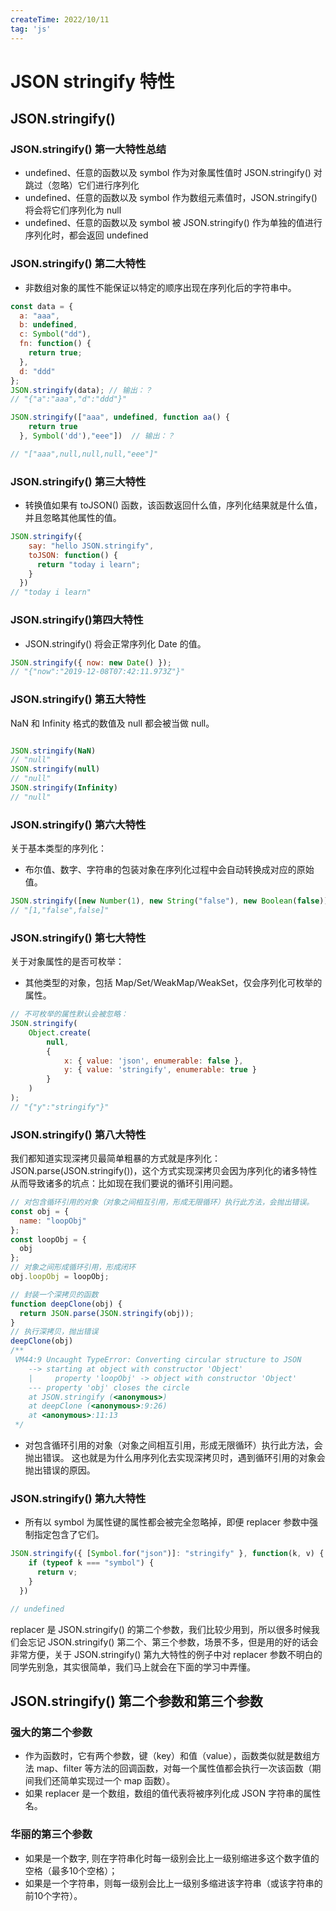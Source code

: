 ```yaml
---
createTime: 2022/10/11
tag: 'js'
---
```

# JSON stringify 特性

## JSON.stringify()

### JSON.stringify() 第一大特性总结

* undefined、任意的函数以及 symbol 作为对象属性值时 JSON.stringify() 对跳过（忽略）它们进行序列化
* undefined、任意的函数以及 symbol 作为数组元素值时，JSON.stringify() 将会将它们序列化为 null
* undefined、任意的函数以及 symbol 被 JSON.stringify() 作为单独的值进行序列化时，都会返回 undefined

### JSON.stringify() 第二大特性

* 非数组对象的属性不能保证以特定的顺序出现在序列化后的字符串中。

```javascript
const data = {
  a: "aaa",
  b: undefined,
  c: Symbol("dd"),
  fn: function() {
    return true;
  },
  d: "ddd"
};
JSON.stringify(data); // 输出：？
// "{"a":"aaa","d":"ddd"}"

JSON.stringify(["aaa", undefined, function aa() {
    return true
  }, Symbol('dd'),"eee"])  // 输出：？

// "["aaa",null,null,null,"eee"]"

```

### JSON.stringify() 第三大特性

* 转换值如果有 toJSON() 函数，该函数返回什么值，序列化结果就是什么值，并且忽略其他属性的值。

```javascript
JSON.stringify({
    say: "hello JSON.stringify",
    toJSON: function() {
      return "today i learn";
    }
  })
// "today i learn"

```

### JSON.stringify()第四大特性

* JSON.stringify() 将会正常序列化 Date 的值。

```javascript
JSON.stringify({ now: new Date() });
// "{"now":"2019-12-08T07:42:11.973Z"}"
```

### JSON.stringify() 第五大特性

NaN 和 Infinity 格式的数值及 null 都会被当做 null。

```javascript

JSON.stringify(NaN)
// "null"
JSON.stringify(null)
// "null"
JSON.stringify(Infinity)
// "null"
```

### JSON.stringify() 第六大特性

关于基本类型的序列化：

* 布尔值、数字、字符串的包装对象在序列化过程中会自动转换成对应的原始值。

```javascript
JSON.stringify([new Number(1), new String("false"), new Boolean(false)]);
// "[1,"false",false]"
```

### JSON.stringify() 第七大特性

关于对象属性的是否可枚举：

* 其他类型的对象，包括 Map/Set/WeakMap/WeakSet，仅会序列化可枚举的属性。

```javascript
// 不可枚举的属性默认会被忽略：
JSON.stringify(
    Object.create(
        null,
        {
            x: { value: 'json', enumerable: false },
            y: { value: 'stringify', enumerable: true }
        }
    )
);
// "{"y":"stringify"}"

```

### JSON.stringify() 第八大特性

我们都知道实现深拷贝最简单粗暴的方式就是序列化：JSON.parse(JSON.stringify())，这个方式实现深拷贝会因为序列化的诸多特性从而导致诸多的坑点：比如现在我们要说的循环引用问题。

```javascript
// 对包含循环引用的对象（对象之间相互引用，形成无限循环）执行此方法，会抛出错误。
const obj = {
  name: "loopObj"
};
const loopObj = {
  obj
};
// 对象之间形成循环引用，形成闭环
obj.loopObj = loopObj;

// 封装一个深拷贝的函数
function deepClone(obj) {
  return JSON.parse(JSON.stringify(obj));
}
// 执行深拷贝，抛出错误
deepClone(obj)
/**
 VM44:9 Uncaught TypeError: Converting circular structure to JSON
    --> starting at object with constructor 'Object'
    |     property 'loopObj' -> object with constructor 'Object'
    --- property 'obj' closes the circle
    at JSON.stringify (<anonymous>)
    at deepClone (<anonymous>:9:26)
    at <anonymous>:11:13
 */
```

* 对包含循环引用的对象（对象之间相互引用，形成无限循环）执行此方法，会抛出错误。
这也就是为什么用序列化去实现深拷贝时，遇到循环引用的对象会抛出错误的原因。

### JSON.stringify() 第九大特性

* 所有以 symbol 为属性键的属性都会被完全忽略掉，即便 replacer 参数中强制指定包含了它们。

```javascript
JSON.stringify({ [Symbol.for("json")]: "stringify" }, function(k, v) {
    if (typeof k === "symbol") {
      return v;
    }
  })

// undefined
```

replacer 是 JSON.stringify() 的第二个参数，我们比较少用到，所以很多时候我们会忘记 JSON.stringify() 第二个、第三个参数，场景不多，但是用的好的话会非常方便，关于 JSON.stringify() 第九大特性的例子中对 replacer 参数不明白的同学先别急，其实很简单，我们马上就会在下面的学习中弄懂。

## JSON.stringify() 第二个参数和第三个参数

### 强大的第二个参数

* 作为函数时，它有两个参数，键（key）和值（value），函数类似就是数组方法 map、filter 等方法的回调函数，对每一个属性值都会执行一次该函数（期间我们还简单实现过一个 map 函数）。
* 如果 replacer 是一个数组，数组的值代表将被序列化成 JSON 字符串的属性名。

### 华丽的第三个参数

* 如果是一个数字, 则在字符串化时每一级别会比上一级别缩进多这个数字值的空格（最多10个空格）；
* 如果是一个字符串，则每一级别会比上一级别多缩进该字符串（或该字符串的前10个字符）。
